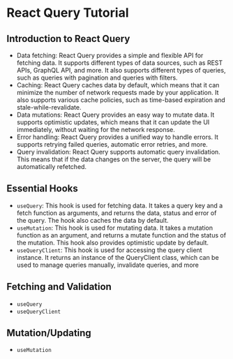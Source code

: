 # React Query Tutorial
## Introduction to React Query

- Data fetching: React Query provides a simple and flexible API for fetching data. It supports different types of data sources, such as REST APIs, GraphQL API, and more. It also supports different types of queries, such as queries with pagination and queries with filters.
- Caching: React Query caches data by default, which means that it can minimize the number of network requests made by your application. It also supports various cache policies, such as time-based expiration and stale-while-revalidate.
- Data mutations: React Query provides an easy way to mutate data. It supports optimistic updates, which means that it can update the UI immediately, without waiting for the network response.
- Error handling: React Query provides a unified way to handle errors. It supports retrying failed queries, automatic error retries, and more.
- Query invalidation: React Query supports automatic query invalidation. This means that if the data changes on the server, the query will be automatically refetched.

## Essential Hooks

- `useQuery`: This hook is used for fetching data. It takes a query key and a fetch function as arguments, and returns the data, status and error of the query. The hook also caches the data by default.
- `useMutation`: This hook is used for mutating data. It takes a mutation function as an argument, and returns a mutate function and the status of the mutation. This hook also provides optimistic update by default.
- `useQueryClient`: This hook is used for accessing the query client instance. It returns an instance of the QueryClient class, which can be used to manage queries manually, invalidate queries, and more

## Fetching and Validation
- `useQuery`
- `useQueryClient`

## Mutation/Updating

- `useMutation`